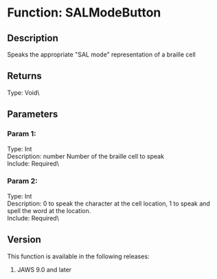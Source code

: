 # Function: SALModeButton

## Description

Speaks the appropriate \"SAL mode\" representation of a braille cell

## Returns

Type: Void\

## Parameters

### Param 1:

Type: Int\
Description: number Number of the braille cell to speak\
Include: Required\

### Param 2:

Type: Int\
Description: 0 to speak the character at the cell location, 1 to speak
and spell the word at the location.\
Include: Required\

## Version

This function is available in the following releases:

1.  JAWS 9.0 and later
